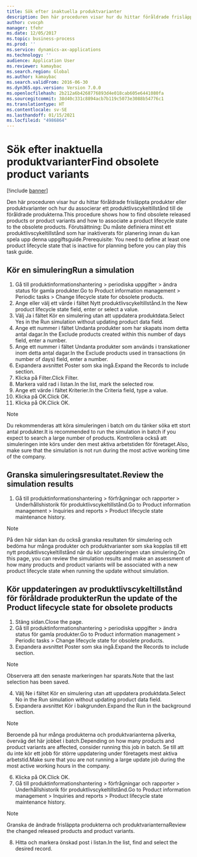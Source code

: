 ```yaml
---
title: Sök efter inaktuella produktvarianter
description: Den här proceduren visar hur du hittar föråldrade frisläppta produkter eller produktvarianter och hur du associerar ett produktlivscykeltillstånd till de föråldrade produkterna.
author: cvocph
manager: tfehr
ms.date: 12/05/2017
ms.topic: business-process
ms.prod: ''
ms.service: dynamics-ax-applications
ms.technology: ''
audience: Application User
ms.reviewer: kamaybac
ms.search.region: Global
ms.author: kamaybac
ms.search.validFrom: 2016-06-30
ms.dyn365.ops.version: Version 7.0.0
ms.openlocfilehash: 2b212a6b4268776893d4e018cab605e6441080fa
ms.sourcegitcommit: 38d40c331c8894acb7b119c5073e3088b54776c1
ms.translationtype: HT
ms.contentlocale: sv-SE
ms.lasthandoff: 01/15/2021
ms.locfileid: "4986864"
---
```

# <a name="find-obsolete-product-variants"></a><span data-ttu-id="98ef8-103">Sök efter inaktuella produktvarianter</span><span class="sxs-lookup"><span data-stu-id="98ef8-103">Find obsolete product variants</span></span> 

[!include [banner](../../includes/banner.md)]

<span data-ttu-id="98ef8-104">Den här proceduren visar hur du hittar föråldrade frisläppta produkter eller produktvarianter och hur du associerar ett produktlivscykeltillstånd till de föråldrade produkterna.</span><span class="sxs-lookup"><span data-stu-id="98ef8-104">This procedure shows how to find obsolete released products or product variants and how to associate a product lifecycle state to the obsolete products.</span></span> <span data-ttu-id="98ef8-105">Förutsättning: Du måste definiera minst ett produktlivscykeltillstånd som har inaktiverats för planering innan du kan spela upp denna uppgiftsguide.</span><span class="sxs-lookup"><span data-stu-id="98ef8-105">Prerequisite: You need to define at least one product lifecycle state that is inactive for planning before you can play this task guide.</span></span>


## <a name="run-a-simulation"></a><span data-ttu-id="98ef8-106">Kör en simulering</span><span class="sxs-lookup"><span data-stu-id="98ef8-106">Run a simulation</span></span>
1. <span data-ttu-id="98ef8-107">Gå till produktinformationshantering > periodiska uppgifter > ändra status för gamla produkter.</span><span class="sxs-lookup"><span data-stu-id="98ef8-107">Go to Product information management > Periodic tasks > Change lifecycle state for obsolete products.</span></span>
2. <span data-ttu-id="98ef8-108">Ange eller välj ett värde i fältet Nytt produktlivscykeltillstånd.</span><span class="sxs-lookup"><span data-stu-id="98ef8-108">In the New product lifecycle state field, enter or select a value.</span></span>
3. <span data-ttu-id="98ef8-109">Välj Ja i fältet Kör en simulering utan att uppdatera produktdata.</span><span class="sxs-lookup"><span data-stu-id="98ef8-109">Select Yes in the Run simulation without updating product data field.</span></span>
4. <span data-ttu-id="98ef8-110">Ange ett nummer i fältet Undanta produkter som har skapats inom detta antal dagar.</span><span class="sxs-lookup"><span data-stu-id="98ef8-110">In the Exclude products created within this number of days field, enter a number.</span></span>
5. <span data-ttu-id="98ef8-111">Ange ett nummer i fältet Undanta produkter som används i transkationer inom detta antal dagar.</span><span class="sxs-lookup"><span data-stu-id="98ef8-111">In the Exclude products used in transactions (in number of days) field, enter a number.</span></span>
6. <span data-ttu-id="98ef8-112">Expandera avsnittet Poster som ska ingå.</span><span class="sxs-lookup"><span data-stu-id="98ef8-112">Expand the Records to include section.</span></span>
7. <span data-ttu-id="98ef8-113">Klicka på Filter.</span><span class="sxs-lookup"><span data-stu-id="98ef8-113">Click Filter.</span></span>
8. <span data-ttu-id="98ef8-114">Markera vald rad i listan.</span><span class="sxs-lookup"><span data-stu-id="98ef8-114">In the list, mark the selected row.</span></span>
9. <span data-ttu-id="98ef8-115">Ange ett värde i fältet Kriterier.</span><span class="sxs-lookup"><span data-stu-id="98ef8-115">In the Criteria field, type a value.</span></span>
10. <span data-ttu-id="98ef8-116">Klicka på OK.</span><span class="sxs-lookup"><span data-stu-id="98ef8-116">Click OK.</span></span>
11. <span data-ttu-id="98ef8-117">Klicka på OK.</span><span class="sxs-lookup"><span data-stu-id="98ef8-117">Click OK.</span></span>

> [!NOTE]
> <span data-ttu-id="98ef8-118">Du rekommenderas att köra simuleringen i batch om du tänker söka ett stort antal produkter.</span><span class="sxs-lookup"><span data-stu-id="98ef8-118">It is recommended to run the simulation in batch if you expect to search a large number of products.</span></span> <span data-ttu-id="98ef8-119">Kontrollera också att simuleringen inte körs under den mest aktiva arbetstiden för företaget.</span><span class="sxs-lookup"><span data-stu-id="98ef8-119">Also, make sure that the simulation is not run during the most active working time of the company.</span></span>  

## <a name="review-the-simulation-results"></a><span data-ttu-id="98ef8-120">Granska simuleringsresultatet.</span><span class="sxs-lookup"><span data-stu-id="98ef8-120">Review the simulation results</span></span>
1. <span data-ttu-id="98ef8-121">Gå till produktinformationshantering > förfrågningar och rapporter > Underhållshistorik för produktlivscykeltillstånd.</span><span class="sxs-lookup"><span data-stu-id="98ef8-121">Go to Product information management > Inquiries and reports > Product lifecycle state maintenance history.</span></span>
   
> [!NOTE]
> <span data-ttu-id="98ef8-122">På den här sidan kan du också granska resultaten för simulering och bedöma hur många produkter och produktvarianter som ska kopplas till ett nytt produktlivscykeltillstånd när du kör uppdateringen utan simulering.</span><span class="sxs-lookup"><span data-stu-id="98ef8-122">On this page, you can review the simulation results and make an assessment of how many products and product variants will be associated with a new product lifecycle state when running the update without simulation.</span></span>  

## <a name="run-the-update-of-the-product-lifecycle-state-for-obsolete-products"></a><span data-ttu-id="98ef8-123">Kör uppdateringen av produktlivscykeltillstånd för föråldrade produkter</span><span class="sxs-lookup"><span data-stu-id="98ef8-123">Run the update of the Product lifecycle state for obsolete products</span></span>
1. <span data-ttu-id="98ef8-124">Stäng sidan.</span><span class="sxs-lookup"><span data-stu-id="98ef8-124">Close the page.</span></span>
2. <span data-ttu-id="98ef8-125">Gå till produktinformationshantering > periodiska uppgifter > ändra status för gamla produkter.</span><span class="sxs-lookup"><span data-stu-id="98ef8-125">Go to Product information management > Periodic tasks > Change lifecycle state for obsolete products.</span></span>
3. <span data-ttu-id="98ef8-126">Expandera avsnittet Poster som ska ingå.</span><span class="sxs-lookup"><span data-stu-id="98ef8-126">Expand the Records to include section.</span></span>

> [!NOTE]
> <span data-ttu-id="98ef8-127">Observera att den senaste markeringen har sparats.</span><span class="sxs-lookup"><span data-stu-id="98ef8-127">Note that the last selection has been saved.</span></span>  

4. <span data-ttu-id="98ef8-128">Välj Ne i fältet Kör en simulering utan att uppdatera produktdata.</span><span class="sxs-lookup"><span data-stu-id="98ef8-128">Select No in the Run simulation without updating product data field.</span></span>
5. <span data-ttu-id="98ef8-129">Expandera avsnittet Kör i bakgrunden.</span><span class="sxs-lookup"><span data-stu-id="98ef8-129">Expand the Run in the background section.</span></span>

> [!NOTE]
> <span data-ttu-id="98ef8-130">Beroende på hur många produkterna och produktvarianterna påverka, överväg det här jobbet i batch.</span><span class="sxs-lookup"><span data-stu-id="98ef8-130">Depending on how many products and product variants are affected, consider running this job in batch.</span></span> <span data-ttu-id="98ef8-131">Se till att du inte kör ett jobb för större uppdatering under företagets mest aktiva arbetstid.</span><span class="sxs-lookup"><span data-stu-id="98ef8-131">Make sure that you are not running a large update job during the most active working hours in the company.</span></span>  

6. <span data-ttu-id="98ef8-132">Klicka på OK.</span><span class="sxs-lookup"><span data-stu-id="98ef8-132">Click OK.</span></span>
7. <span data-ttu-id="98ef8-133">Gå till produktinformationshantering > förfrågningar och rapporter > Underhållshistorik för produktlivscykeltillstånd.</span><span class="sxs-lookup"><span data-stu-id="98ef8-133">Go to Product information management > Inquiries and reports > Product lifecycle state maintenance history.</span></span>

> [!NOTE]
> <span data-ttu-id="98ef8-134">Granska de ändrade frisläppta produkterna och produktvarianterna</span><span class="sxs-lookup"><span data-stu-id="98ef8-134">Review the changed released products and product variants.</span></span>  

8. <span data-ttu-id="98ef8-135">Hitta och markera önskad post i listan.</span><span class="sxs-lookup"><span data-stu-id="98ef8-135">In the list, find and select the desired record.</span></span>


